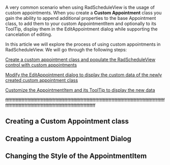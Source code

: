 A very common scenario when using RadScheduleView is the usage of custom appointments. When you create a **Custom Appointment** class you gain the ability to append additional properties to the base Appointment class, to add them to your custom AppointmentItem and optionally to its ToolTip, display them in the EditAppointment dialog while supporting the cancelation of editing. 

In this article we will explore the process of using custom appointments in RadScheduleView. We will go through the following steps:


[Create a custom appointment class and populate the RadScheduleView control with custom appointments](#Creating-a-Custom-Appointment-class)

[Modify the EditAppointment dialog to display the custom data of the newly created custom appointment class](#Creating-a-Custom-Appointment-dialog)

[Customize the AppointmentItem and its ToolTip to display the new data](#Changing-the-Style-of-the-AppointmentItem)

fffffffffffffffffffffffffffffffffffffffffffffffffffffffffffffffffffffffffffffffffffffffffffffffffffffffffffffffffffffffffffffffffffffffffffffffffffffffffffffffffffffffff
## Creating a Custom Appointment class
## Creating a custom Appointment Dialog
## Changing the Style of the AppointmentItem

